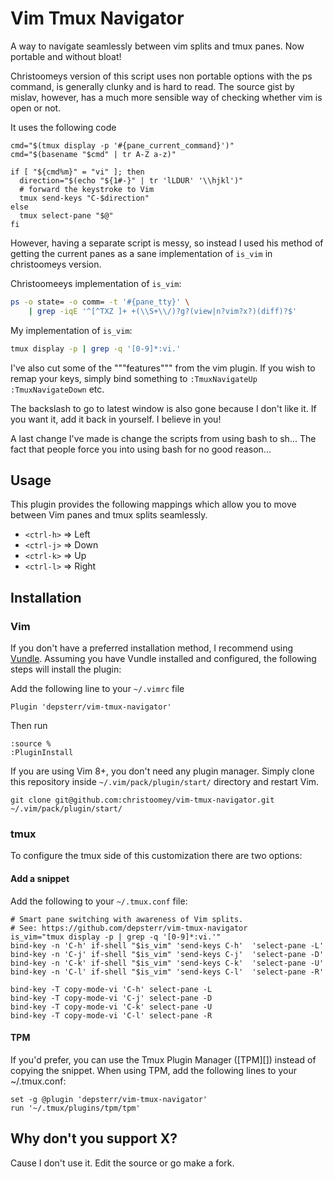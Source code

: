 Vim Tmux Navigator
==================

A way to navigate seamlessly between vim splits and tmux panes. Now portable and without bloat!

Christoomeys version of this script uses non portable options with the ps command, is generally clunky and is hard to read. The source gist by mislav, however, has a much more sensible way of checking whether vim is open or not.

It uses the following code
```
cmd="$(tmux display -p '#{pane_current_command}')"
cmd="$(basename "$cmd" | tr A-Z a-z)"

if [ "${cmd%m}" = "vi" ]; then
  direction="$(echo "${1#-}" | tr 'lLDUR' '\\hjkl')"
  # forward the keystroke to Vim
  tmux send-keys "C-$direction"
else
  tmux select-pane "$@"
fi
```

However, having a separate script is messy, so instead I used his method of getting the current panes as a sane implementation of `is_vim` in christoomeys version.

Christoomeeys implementation of `is_vim`:
```sh
ps -o state= -o comm= -t '#{pane_tty}' \
    | grep -iqE '^[^TXZ ]+ +(\\S+\\/)?g?(view|n?vim?x?)(diff)?$'
```
My implementation of `is_vim`:
```sh
tmux display -p | grep -q '[0-9]*:vi.'
```

I've also cut some of the """features""" from the vim plugin. If you wish to remap your keys, simply bind something to `:TmuxNavigateUp` `:TmuxNavigateDown` etc.

The backslash to go to latest window is also gone because I don't like it. If you want it, add it back in yourself. I believe in you!

A last change I've made is change the scripts from using bash to sh... The fact that people force you into using bash for no good reason...

Usage
-----

This plugin provides the following mappings which allow you to move between
Vim panes and tmux splits seamlessly.

- `<ctrl-h>` => Left
- `<ctrl-j>` => Down
- `<ctrl-k>` => Up
- `<ctrl-l>` => Right

Installation
------------

### Vim

If you don't have a preferred installation method, I recommend using [Vundle](https://github.com/VundleVim/Vundle.vim).
Assuming you have Vundle installed and configured, the following steps will
install the plugin:

Add the following line to your `~/.vimrc` file

``` vim
Plugin 'depsterr/vim-tmux-navigator'
```

Then run

```
:source %
:PluginInstall
```

If you are using Vim 8+, you don't need any plugin manager. Simply clone this repository inside `~/.vim/pack/plugin/start/` directory and restart Vim.

```
git clone git@github.com:christoomey/vim-tmux-navigator.git ~/.vim/pack/plugin/start/
```


### tmux

To configure the tmux side of this customization there are two options:

#### Add a snippet

Add the following to your `~/.tmux.conf` file:

``` tmux
# Smart pane switching with awareness of Vim splits.
# See: https://github.com/depsterr/vim-tmux-navigator
is_vim="tmux display -p | grep -q '[0-9]*:vi.'"
bind-key -n 'C-h' if-shell "$is_vim" 'send-keys C-h'  'select-pane -L'
bind-key -n 'C-j' if-shell "$is_vim" 'send-keys C-j'  'select-pane -D'
bind-key -n 'C-k' if-shell "$is_vim" 'send-keys C-k'  'select-pane -U'
bind-key -n 'C-l' if-shell "$is_vim" 'send-keys C-l'  'select-pane -R'

bind-key -T copy-mode-vi 'C-h' select-pane -L
bind-key -T copy-mode-vi 'C-j' select-pane -D
bind-key -T copy-mode-vi 'C-k' select-pane -U
bind-key -T copy-mode-vi 'C-l' select-pane -R
```

#### TPM

If you'd prefer, you can use the Tmux Plugin Manager ([TPM][]) instead of
copying the snippet.
When using TPM, add the following lines to your ~/.tmux.conf:

``` tmux
set -g @plugin 'depsterr/vim-tmux-navigator'
run '~/.tmux/plugins/tpm/tpm'
```

Why don't you support X?
------------------------

Cause I don't use it. Edit the source or go make a fork.
